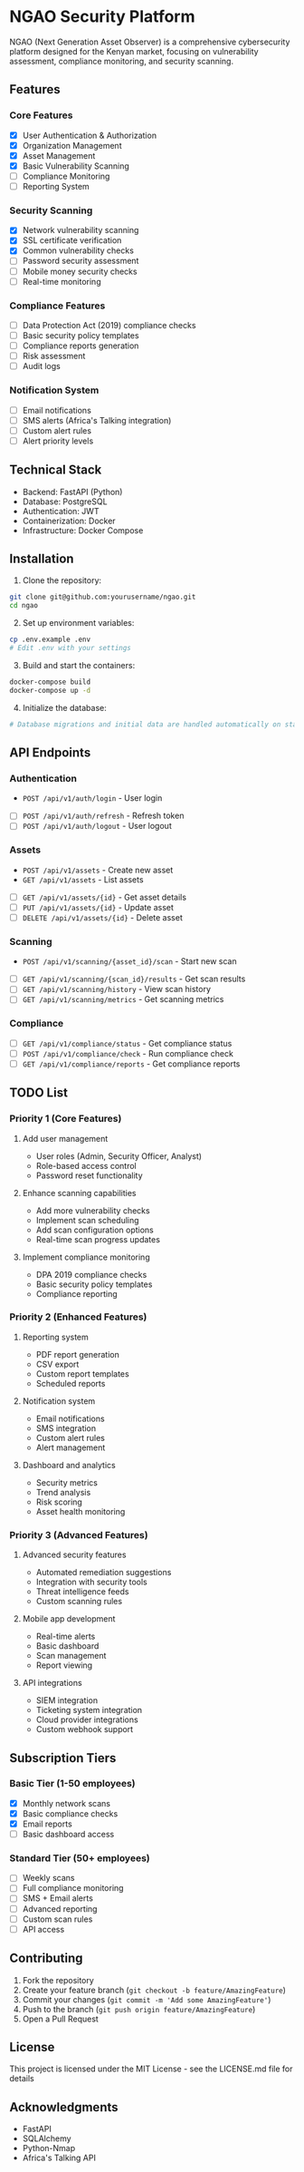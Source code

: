 # NGAO Security Platform

NGAO (Next Generation Asset Observer) is a comprehensive cybersecurity platform designed for the Kenyan market, focusing on vulnerability assessment, compliance monitoring, and security scanning.

## Features

### Core Features
- [x] User Authentication & Authorization
- [x] Organization Management
- [x] Asset Management
- [x] Basic Vulnerability Scanning
- [ ] Compliance Monitoring
- [ ] Reporting System

### Security Scanning
- [x] Network vulnerability scanning
- [x] SSL certificate verification
- [x] Common vulnerability checks
- [ ] Password security assessment
- [ ] Mobile money security checks
- [ ] Real-time monitoring

### Compliance Features
- [ ] Data Protection Act (2019) compliance checks
- [ ] Basic security policy templates
- [ ] Compliance reports generation
- [ ] Risk assessment
- [ ] Audit logs

### Notification System
- [ ] Email notifications
- [ ] SMS alerts (Africa's Talking integration)
- [ ] Custom alert rules
- [ ] Alert priority levels

## Technical Stack

- Backend: FastAPI (Python)
- Database: PostgreSQL
- Authentication: JWT
- Containerization: Docker
- Infrastructure: Docker Compose

## Installation

1. Clone the repository:
```bash
git clone git@github.com:yourusername/ngao.git
cd ngao
```

2. Set up environment variables:
```bash
cp .env.example .env
# Edit .env with your settings
```

3. Build and start the containers:
```bash
docker-compose build
docker-compose up -d
```

4. Initialize the database:
```bash
# Database migrations and initial data are handled automatically on startup
```

## API Endpoints

### Authentication
- `POST /api/v1/auth/login` - User login
- [ ] `POST /api/v1/auth/refresh` - Refresh token
- [ ] `POST /api/v1/auth/logout` - User logout

### Assets
- `POST /api/v1/assets` - Create new asset
- `GET /api/v1/assets` - List assets
- [ ] `GET /api/v1/assets/{id}` - Get asset details
- [ ] `PUT /api/v1/assets/{id}` - Update asset
- [ ] `DELETE /api/v1/assets/{id}` - Delete asset

### Scanning
- `POST /api/v1/scanning/{asset_id}/scan` - Start new scan
- [ ] `GET /api/v1/scanning/{scan_id}/results` - Get scan results
- [ ] `GET /api/v1/scanning/history` - View scan history
- [ ] `GET /api/v1/scanning/metrics` - Get scanning metrics

### Compliance
- [ ] `GET /api/v1/compliance/status` - Get compliance status
- [ ] `POST /api/v1/compliance/check` - Run compliance check
- [ ] `GET /api/v1/compliance/reports` - Get compliance reports

## TODO List

### Priority 1 (Core Features)
1. Add user management
   - User roles (Admin, Security Officer, Analyst)
   - Role-based access control
   - Password reset functionality

2. Enhance scanning capabilities
   - Add more vulnerability checks
   - Implement scan scheduling
   - Add scan configuration options
   - Real-time scan progress updates

3. Implement compliance monitoring
   - DPA 2019 compliance checks
   - Basic security policy templates
   - Compliance reporting

### Priority 2 (Enhanced Features)
1. Reporting system
   - PDF report generation
   - CSV export
   - Custom report templates
   - Scheduled reports

2. Notification system
   - Email notifications
   - SMS integration
   - Custom alert rules
   - Alert management

3. Dashboard and analytics
   - Security metrics
   - Trend analysis
   - Risk scoring
   - Asset health monitoring

### Priority 3 (Advanced Features)
1. Advanced security features
   - Automated remediation suggestions
   - Integration with security tools
   - Threat intelligence feeds
   - Custom scanning rules

2. Mobile app development
   - Real-time alerts
   - Basic dashboard
   - Scan management
   - Report viewing

3. API integrations
   - SIEM integration
   - Ticketing system integration
   - Cloud provider integrations
   - Custom webhook support

## Subscription Tiers

### Basic Tier (1-50 employees)
- [x] Monthly network scans
- [x] Basic compliance checks
- [x] Email reports
- [ ] Basic dashboard access

### Standard Tier (50+ employees)
- [ ] Weekly scans
- [ ] Full compliance monitoring
- [ ] SMS + Email alerts
- [ ] Advanced reporting
- [ ] Custom scan rules
- [ ] API access

## Contributing

1. Fork the repository
2. Create your feature branch (`git checkout -b feature/AmazingFeature`)
3. Commit your changes (`git commit -m 'Add some AmazingFeature'`)
4. Push to the branch (`git push origin feature/AmazingFeature`)
5. Open a Pull Request

## License

This project is licensed under the MIT License - see the LICENSE.md file for details


## Acknowledgments
- FastAPI
- SQLAlchemy
- Python-Nmap
- Africa's Talking API